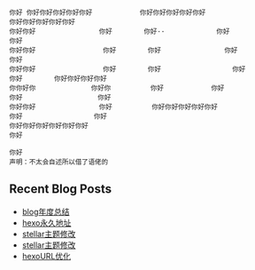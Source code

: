
```
你好 你好你好你好你好你好            你好你好你好你好你好                      你好你好你好你好你好
你好你好                你好        你好··             你好                   你好           
你好你好                 你好        你好                你好                  你好
你好你好                 你好        你好                  你好                 你好        你好你好你好你好
你你好你              你好你          你好            你好                       你好                   你好
你好你好                你好          你好你好你好你好你好                           你好                  你好
你好你好你好你好你好你好                                                                                     你好
                                                                                                              你好
声明：不太会自述所以借了语佬的
```
## Recent Blog Posts  

<!-- BLOG-POST-LIST:START -->
- [blog年度总结](https://ayellowdogsays.cn/dogs/20250825b/)
- [hexo永久地址](https://ayellowdogsays.cn/dogs/20250724hexo987654321234678/)
- [stellar主题修改](https://ayellowdogsays.cn/dogs/20250724dogcarebyyeuios]a/)
- [stellar主题修改](https://ayellowdogsays.cn/dogs/20250724e%20-%20%E5%89%AF%E6%9C%AC%20-%20%E5%89%AF%E6%9C%AC/)
- [hexoURL优化](https://ayellowdogsays.cn/dogs/202502151234/)
<!-- BLOG-POST-LIST:END -->  


